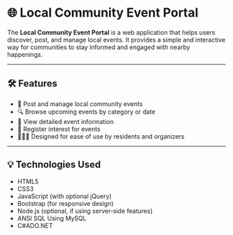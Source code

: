 # 🌐 Local Community Event Portal

The **Local Community Event Portal** is a web application that helps users discover, post, and manage local events. It provides a simple and interactive way for communities to stay informed and engaged with nearby happenings.

---

## 🛠️ Features

- 📝 Post and manage local community events
- 🔍 Browse upcoming events by category or date
- 📅 View detailed event information
- 🧾 Register interest for events
- 🧑‍🤝‍🧑 Designed for ease of use by residents and organizers

---

## 💡 Technologies Used

- HTML5
- CSS3
- JavaScript (with optional jQuery)
- Bootstrap (for responsive design)
- Node.js (optional, if using server-side features)
- ANSI SQL Using MySQL
- C#ADO.NET

